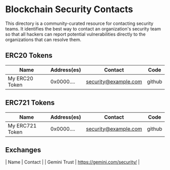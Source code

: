 # Blockchain Security Contacts

This directory is a community-curated resource for contacting security teams. It identifies the best way to contact an organization's security team so that all hackers can report potential vulnerabilities directly to the organizations that can resolve them.

## ERC20 Tokens

| Name | Address(es) | Contact | Code |
| --- | --- | --- | --- |
| My ERC20 Token | 0x0000.... | security@example.com | github |

## ERC721 Tokens

| Name | Address(es) | Contact | Code |
| --- | --- | --- | --- |
| My ERC721 Token | 0x0000.... | security@example.com | github |

## Exchanges

| Name | Contact | 
| Gemini Trust | https://gemini.com/security/ |
